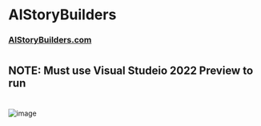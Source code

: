 # AIStoryBuilders
### [AIStoryBuilders.com](https://AIStoryBuilders.com)
#
## NOTE: Must use Visual Studeio 2022 Preview to run
#
![image](https://github.com/ADefWebserver/AIStoryBuilders/assets/1857799/d3b68f41-5123-47bf-b5d2-b481cae20811)
